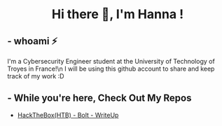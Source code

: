 <h1 align = "center"> Hi there 👋, I'm Hanna ! </h1>                             

## - whoami ⚡
I'm a Cybersecurity Engineer student at the University of Technology of Troyes in France!\n
I will be using this github account to share and keep track of my work :D

## - While you're here, Check Out My Repos
- [HackTheBox(HTB) - Bolt - WriteUp](https://github.com/austin-lai/HackTheBox-WriteUp/tree/main/HackTheBox(HTB)-Bolt)

<!--
**n0sys/n0sys** is a ✨ _special_ ✨ repository because its `README.md` (this file) appears on your GitHub profile.

Here are some ideas to get you started:

- 🔭 I’m currently working on ...
- 🌱 I’m currently learning ...
- 👯 I’m looking to collaborate on ...
- 🤔 I’m looking for help with ...
- 💬 Ask me about ...
- 📫 How to reach me: ...
- 😄 Pronouns: ...
- ⚡ Fun fact: ...
-->
